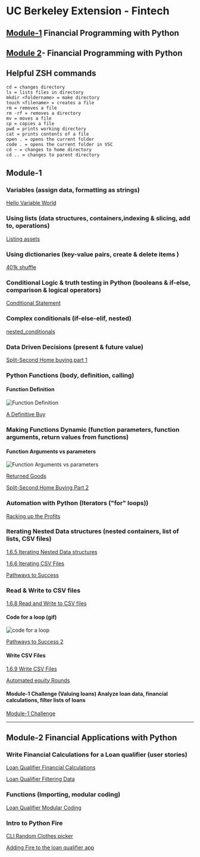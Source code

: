 # UC Berkeley Extension - Fintech
  
## [Module-1](##Module-1) Financial Programming with Python

## [Module 2](##Module-2)- Financial Programming with Python

## Helpful ZSH commands

    cd = changes directory
    ls = lists files in directory
    mkdir <foldername> = make directory
    touch <filename> = creates a file
    rm = removes a file
    rm -rf = removes a directory
    mv = moves a file
    cp = copies a file
    pwd = prints working directory
    cat = prints contents of a file
    open . = opens the current folder
    code . = opens the current folder in VSC
    cd ~ = changes to home directory
    cd .. = changes to parent directory

## Module-1

### Variables (assign data, formatting as strings)

[Hello Variable World](https://github.com/DigitalGoldRush/Fintech-Workspace/blob/master/Module%201-%20Financial%20Programing%20with%20Py/Readings/01_Hello_Variable_World%20/Solved/hello_variable_world.py)

### Using lists (data structures, containers,indexing & slicing, add to, operations)

[Listing assets](https://github.com/DigitalGoldRush/Fintech-Workspace/blob/master/Module%201-%20Financial%20Programing%20with%20Py/Readings/02_Listing_Assets%20/Solved/listing_assets.py)

### Using dictionaries (key-value pairs, create & delete items )

[401k shuffle](https://github.com/DigitalGoldRush/Fintech-Workspace/blob/master/Module%201-%20Financial%20Programing%20with%20Py/Readings/03_The_401k_Shuffle/Solved/the_401k_shuffle.py)

### Conditional Logic & truth testing in Python (booleans & if-else, comparison & logical operators)

[Conditional Statement](https://github.com/DigitalGoldRush/Fintech-Workspace/blob/master/Module%201-%20Financial%20Programing%20with%20Py/Readings/01_Conditional_Statement/Solved/conditional_statement.py)

### Complex conditionals (if-else-elif, nested)

[nested_conditionals](https://github.com/DigitalGoldRush/Fintech-Workspace/blob/master/Module%201-%20Financial%20Programing%20with%20Py/Readings/02_Nested_Conditionals/Solved/nested_conditionals.py)

### Data Driven Decisions (present & future value)

[Split-Second Home buying,part 1](https://github.com/DigitalGoldRush/Fintech-Workspace/blob/master/Module%201-%20Financial%20Programing%20with%20Py/Readings/03_Split_Second_Homebuying/Solved/split_second_homebuying.py)

### Python Functions (body, definition, calling)

#### Function Definition

![Function Definition](https://github.com/DigitalGoldRush/Fintech-Workspace/blob/master/Module%201-%20Financial%20Programing%20with%20Py/media/function_def.png)

[A Definitive Buy](https://github.com/DigitalGoldRush/Fintech-Workspace/blob/master/Module%201-%20Financial%20Programing%20with%20Py/Readings/01_A_Definitive_Buy/Solved/a_definitive_buy.py)

### Making Functions Dynamic (function parameters, function arguments, return values from functions)

#### Function Arguments vs parameters

![Function Arguments vs parameters](https://github.com/DigitalGoldRush/Fintech-Workspace/blob/master/Module%201-%20Financial%20Programing%20with%20Py/media/1.5-argument-vs-parameter.png)

[Returned Goods](https://github.com/DigitalGoldRush/Fintech-Workspace/blob/master/Module%201-%20Financial%20Programing%20with%20Py/Readings/02_Returned_Goods/Solved/returned_goods.py)

[Split-Second Home Buying,Part 2](https://github.com/DigitalGoldRush/Fintech-Workspace/blob/master/Module%201-%20Financial%20Programing%20with%20Py/Readings/03_Split_Second_Homebuying_Part_2/Solved/split_second_part_2.py)

### Automation with Python (Iterators ("for" loops))

[Racking up the Profits](https://github.com/DigitalGoldRush/Fintech-Workspace/blob/master/Module%201-%20Financial%20Programing%20with%20Py/Readings/01_Racking_Up_The_Profit/Solved/racking_up_the_profit.py)

### Iterating Nested Data structures (nested containers, list of lists, CSV files)

[1.6.5 Iterating Nested Data structures](https://github.com/DigitalGoldRush/Fintech-Workspace/blob/master/Module%201-%20Financial%20Programing%20with%20Py/Readings/1.6.5%20Iterating%20nested%20data%20structures.py)

[1.6.6 Iterating CSV Files](https://github.com/DigitalGoldRush/Fintech-Workspace/blob/master/Module%201-%20Financial%20Programing%20with%20Py/Readings/1.6.6%20Iterating%20CSV%20Files.py)

[Pathways to Success](https://github.com/DigitalGoldRush/Fintech-Workspace/blob/master/Module%201-%20Financial%20Programing%20with%20Py/Readings/02_Pathways_to_Success_Part_1/Solved/pathways_to_success.py)

### Read & Write to CSV files

[1.6.8 Read and Write to CSV files](https://github.com/DigitalGoldRush/Fintech-Workspace/blob/master/Module%201-%20Financial%20Programing%20with%20Py/Readings/01_Read_and_Write_CSV/1.6.8%20Read%20and%20Write%20to%20CSV%20Files.py)

#### Code for a loop (gif)

![code for a loop](https://github.com/DigitalGoldRush/Fintech-Workspace/blob/master/Module%201-%20Financial%20Programing%20with%20Py/media/animated-gif-of-code-for-a-for-loop.gif)

[Pathways to Success 2](https://github.com/DigitalGoldRush/Fintech-Workspace/blob/master/Module%201-%20Financial%20Programing%20with%20Py/Readings/03_Pathways_to_Success_Part_2/Solved/pathways_to_success_part_2.py)

#### Write CSV Files

[1.6.9 Write CSV Files](https://github.com/DigitalGoldRush/Fintech-Workspace/blob/master/Module%201-%20Financial%20Programing%20with%20Py/Readings/1.6.9%20Write%20CSV%20Files.py)

[Automated equity Rounds](https://github.com/DigitalGoldRush/Fintech-Workspace/blob/master/Module%201-%20Financial%20Programing%20with%20Py/Readings/04_Automating_Equity_Rounds/Solved/automated_equity_rounds.py)

#### Module-1 Challenge (Valuing loans) Analyze loan data, financial calculations, filter lists of loans

[Module-1 Challenge](https://github.com/DigitalGoldRush/Fintech-Workspace/blob/master/Module%201-%20Financial%20Programing%20with%20Py/Module-1%20Challenge%20/loan_analyzer.py)

---

## Module-2 Financial Applications with Python

### Write Financial Calculations for a Loan qualifier (user stories)

[Loan Qualifier Financial Calculations](https://github.com/DigitalGoldRush/Fintech-Workspace/blob/master/Module%202-Financial%20Applications%20with%20Py/01_Loan_Qualifier_Financial_Calculations/Solved/app.py)

[Loan Qualifier Filtering Data](https://github.com/DigitalGoldRush/Fintech-Workspace/blob/master/Module%202-Financial%20Applications%20with%20Py/02_Loan_Qualifier_Filtering_Data/Solved/app.py)

### Functions (Importing, modular coding)

[Loan Qualifier Modular Coding](https://github.com/DigitalGoldRush/Fintech-Workspace/blob/master/Module%202-Financial%20Applications%20with%20Py/01_Modularize_Your_Loan_Qualifier_Application_Part_2/Solved/app.py)

### Intro to Python Fire

[CLI Random Clothes picker](https://github.com/DigitalGoldRush/Fintech-Workspace/blob/master/Module%202-Financial%20Applications%20with%20Py/Readings/cli.py)

[Adding Fire to the loan qualifier app](https://github.com/DigitalGoldRush/Fintech-Workspace/blob/master/Module%202-Financial%20Applications%20with%20Py/01_Adding_Fire_to_the_Loan_Qualifier_App/Solved/app.py)





